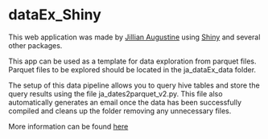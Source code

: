 # dataEx_Shiny

This web application was made by [Jillian Augustine](https://jill-augustine.github.io/) using [Shiny](https://shiny.rstudio.com/) and several other packages.

This app can be used as a template for data exploration from parquet files. Parquet files to be explored should be located in the ja_dataEx_data folder. 

The setup of this data pipeline allows you to query hive tables and store the query results using the file ja_dates2parquet_v2.py. This file also automatically generates an email once the data has been successfully compiled and cleans up the folder removing any unnecessary files. 

More information can be found [here](https://jill-augustine.github.io/data-exploration-with-shiny.html)